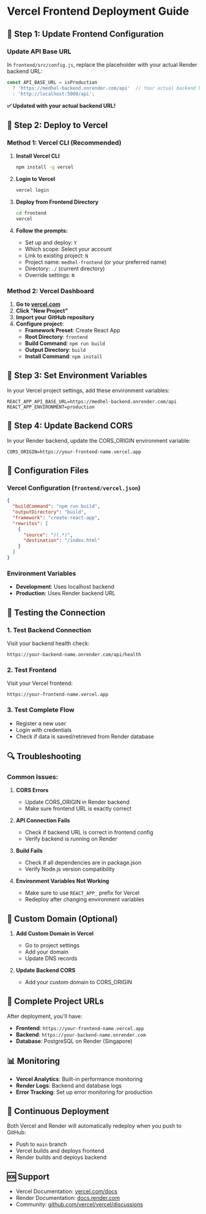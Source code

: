 # Vercel Frontend Deployment Guide

## 🚀 **Step 1: Update Frontend Configuration**

### Update API Base URL
In `frontend/src/config.js`, replace the placeholder with your actual Render backend URL:

```javascript
const API_BASE_URL = isProduction 
  ? 'https://medhel-backend.onrender.com/api'  // Your actual backend URL
  : 'http://localhost:5000/api';
```

**✅ Updated with your actual backend URL!**

## 🚀 **Step 2: Deploy to Vercel**

### Method 1: Vercel CLI (Recommended)

1. **Install Vercel CLI**
   ```bash
   npm install -g vercel
   ```

2. **Login to Vercel**
   ```bash
   vercel login
   ```

3. **Deploy from Frontend Directory**
   ```bash
   cd frontend
   vercel
   ```

4. **Follow the prompts:**
   - Set up and deploy: `Y`
   - Which scope: Select your account
   - Link to existing project: `N`
   - Project name: `medhel-frontend` (or your preferred name)
   - Directory: `./` (current directory)
   - Override settings: `N`

### Method 2: Vercel Dashboard

1. **Go to [vercel.com](https://vercel.com)**
2. **Click "New Project"**
3. **Import your GitHub repository**
4. **Configure project:**
   - **Framework Preset**: Create React App
   - **Root Directory**: `frontend`
   - **Build Command**: `npm run build`
   - **Output Directory**: `build`
   - **Install Command**: `npm install`

## 🚀 **Step 3: Set Environment Variables**

In your Vercel project settings, add these environment variables:

```
REACT_APP_API_BASE_URL=https://medhel-backend.onrender.com/api
REACT_APP_ENVIRONMENT=production
```

## 🚀 **Step 4: Update Backend CORS**

In your Render backend, update the CORS_ORIGIN environment variable:

```
CORS_ORIGIN=https://your-frontend-name.vercel.app
```

## 🔧 **Configuration Files**

### Vercel Configuration (`frontend/vercel.json`)
```json
{
  "buildCommand": "npm run build",
  "outputDirectory": "build",
  "framework": "create-react-app",
  "rewrites": [
    {
      "source": "/(.*)",
      "destination": "/index.html"
    }
  ]
}
```

### Environment Variables
- **Development**: Uses localhost backend
- **Production**: Uses Render backend URL

## 🧪 **Testing the Connection**

### 1. Test Backend Connection
Visit your backend health check:
```
https://your-backend-name.onrender.com/api/health
```

### 2. Test Frontend
Visit your Vercel frontend:
```
https://your-frontend-name.vercel.app
```

### 3. Test Complete Flow
- Register a new user
- Login with credentials
- Check if data is saved/retrieved from Render database

## 🔍 **Troubleshooting**

### Common Issues:

1. **CORS Errors**
   - Update CORS_ORIGIN in Render backend
   - Make sure frontend URL is exactly correct

2. **API Connection Fails**
   - Check if backend URL is correct in frontend config
   - Verify backend is running on Render

3. **Build Fails**
   - Check if all dependencies are in package.json
   - Verify Node.js version compatibility

4. **Environment Variables Not Working**
   - Make sure to use `REACT_APP_` prefix for Vercel
   - Redeploy after changing environment variables

## 📱 **Custom Domain (Optional)**

1. **Add Custom Domain in Vercel**
   - Go to project settings
   - Add your domain
   - Update DNS records

2. **Update Backend CORS**
   - Add your custom domain to CORS_ORIGIN

## 🎯 **Complete Project URLs**

After deployment, you'll have:

- **Frontend**: `https://your-frontend-name.vercel.app`
- **Backend**: `https://your-backend-name.onrender.com`
- **Database**: PostgreSQL on Render (Singapore)

## 📊 **Monitoring**

- **Vercel Analytics**: Built-in performance monitoring
- **Render Logs**: Backend and database logs
- **Error Tracking**: Set up error monitoring for production

## 🔄 **Continuous Deployment**

Both Vercel and Render will automatically redeploy when you push to GitHub:
- Push to `main` branch
- Vercel builds and deploys frontend
- Render builds and deploys backend

## 🆘 **Support**

- Vercel Documentation: [vercel.com/docs](https://vercel.com/docs)
- Render Documentation: [docs.render.com](https://docs.render.com)
- Community: [github.com/vercel/vercel/discussions](https://github.com/vercel/vercel/discussions) 